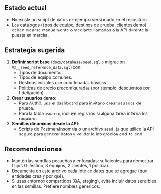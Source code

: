 ## Estado actual
- No existe un script de datos de ejemplo versionado en el repositorio.
- Los catálogos (tipos de equipo, destinos de prueba, clientes demo) deben crearse manualmente o mediante llamadas a la API durante la puesta en marcha.

## Estrategia sugerida
1. **Definir script base** (`docs/database/seed.sql` o migración `V2__seed_reference_data.sql`) con:
   - Tipos de documento.
   - Tipos de equipo comunes.
   - Destinos iniciales con coordenadas básicas.
   - Políticas de precio preconfiguradas (por ejemplo, descuentos por fidelización).
2. **Crear usuarios demo**:
   - Para Auth0, usa el dashboard para invitar o crear usuarios de prueba.
   - Para la tabla `usuario`, incluye registros si alguna tarea interna los requiere.
3. **Semillas dinámicas desde la API**:
   - Scripts de Postman/Insomnia o un archivo `seed.js` que utilice la API segura para generar datos y validar la integración end-to-end.

## Recomendaciones
- Mantén las semillas pequeñas y enfocadas: suficientes para demostrar flujos (1 destino, 3 equipos, 2 clientes, 1 política).
- Documenta en este archivo cada lote de datos que se agregue (qué entidades crea y por qué).
- Si usas entornos compartidos (QA, staging), evita incluir datos sensibles en las semillas. Prefiere nombres genéricos.
